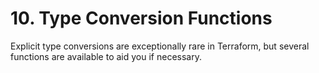# 10. Type Conversion Functions

Explicit type conversions are exceptionally rare in Terraform, but several functions are available to aid you if necessary.